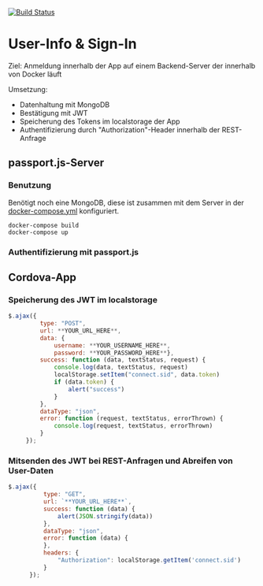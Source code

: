 [![Build Status](https://travis-ci.org/mcswaisy/mobile-apps-pfisterer.svg?branch=master)](https://travis-ci.org/mcswaisy/mobile-apps-pfisterer)

# User-Info & Sign-In

Ziel: Anmeldung innerhalb der App auf einem Backend-Server der innerhalb von Docker läuft

Umsetzung:
 * Datenhaltung mit MongoDB
 * Bestätigung mit JWT
 * Speicherung des Tokens im localstorage der App
 * Authentifizierung durch "Authorization"-Header innerhalb der REST-Anfrage

## passport.js-Server

### Benutzung

Benötigt noch eine MongoDB, diese ist zusammen mit dem Server in der [docker-compose.yml](docker-compose.yml) konfiguriert.
```
docker-compose build
docker-compose up
```

### Authentifizierung mit passport.js


## Cordova-App

### Speicherung des JWT im localstorage

```javascript
$.ajax({
         type: "POST",
         url: **YOUR_URL_HERE**,
         data: {
             username: **YOUR_USERNAME_HERE**,
             password: **YOUR_PASSWORD_HERE**},
         success: function (data, textStatus, request) {
             console.log(data, textStatus, request)
             localStorage.setItem("connect.sid", data.token)
             if (data.token) {
                 alert("success")
             }
         },
         dataType: "json",
         error: function (request, textStatus, errorThrown) {
             console.log(request, textStatus, errorThrown)
         }
     });
```

### Mitsenden des JWT bei REST-Anfragen und Abreifen von User-Daten

```javascript
$.ajax({
          type: "GET",
          url: `**YOUR_URL_HERE**`,
          success: function (data) {
              alert(JSON.stringify(data))
          },
          dataType: "json",
          error: function (data) {
          },
          headers: {
              "Authorization": localStorage.getItem('connect.sid')
          }
      });
```

